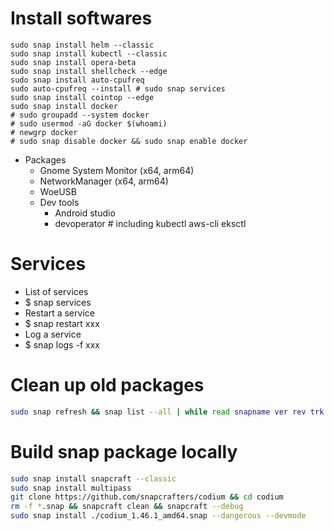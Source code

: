Install softwares
=====
```fish
sudo snap install helm --classic
sudo snap install kubectl --classic
sudo snap install opera-beta
sudo snap install shellcheck --edge
sudo snap install auto-cpufreq
sudo auto-cpufreq --install # sudo snap services
sudo snap install cointop --edge
sudo snap install docker
# sudo groupadd --system docker
# sudo usermod -aG docker $(whoami)
# newgrp docker
# sudo snap disable docker && sudo snap enable docker
```
* Packages
  * Gnome System Monitor (x64, arm64)
  * NetworkManager (x64, arm64)
  * WoeUSB
  * Dev tools
    * Android studio
    * devoperator # including kubectl aws-cli eksctl

Services
=====
* List of services
* $ snap services
* Restart a service
* $ snap restart xxx
* Log a service
* $ snap logs -f xxx

Clean up old packages
=====
```sh
sudo snap refresh && snap list --all | while read snapname ver rev trk pub notes; do if [[ $notes = *disabled* ]]; then sudo snap remove "$snapname" --revision="$rev"; fi; done
```

Build snap package locally
=====
```sh
sudo snap install snapcraft --classic
sudo snap install multipass
git clone https://github.com/snapcrafters/codium && cd codium
rm -f *.snap && snapcraft clean && snapcraft --debug
sudo snap install ./codium_1.46.1_amd64.snap --dangerous --devmode
```
